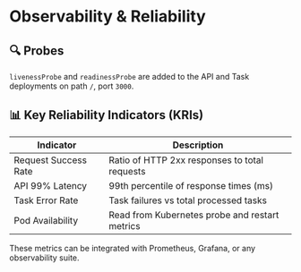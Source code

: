 # Observability & Reliability

## 🔍 Probes

`livenessProbe` and `readinessProbe` are added to the API and Task deployments on path `/`, port `3000`.

## 📊 Key Reliability Indicators (KRIs)

| Indicator             | Description                                       |
|-----------------------|---------------------------------------------------|
| Request Success Rate  | Ratio of HTTP 2xx responses to total requests     |
| API 99% Latency       | 99th percentile of response times (ms)           |
| Task Error Rate       | Task failures vs total processed tasks           |
| Pod Availability      | Read from Kubernetes probe and restart metrics   |

These metrics can be integrated with Prometheus, Grafana, or any observability suite.
